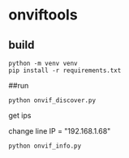 # onviftools


## build
```
python -m venv venv
pip install -r requirements.txt
```

##run

```
python onvif_discover.py
```
get ips

change line IP = "192.168.1.68"

```
python onvif_info.py
```
